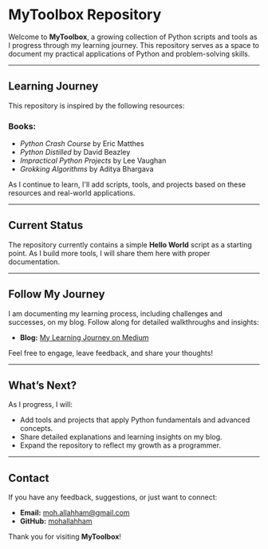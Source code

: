 # MyToolbox Repository

Welcome to **MyToolbox**, a growing collection of Python scripts and tools as I progress through my learning journey. This repository serves as a space to document my practical applications of Python and problem-solving skills.

---

## Learning Journey

This repository is inspired by the following resources:

### Books:

- _Python Crash Course_ by Eric Matthes
- _Python Distilled_ by David Beazley
- _Impractical Python Projects_ by Lee Vaughan
- _Grokking Algorithms_ by Aditya Bhargava

As I continue to learn, I'll add scripts, tools, and projects based on these resources and real-world applications.

---

## Current Status

The repository currently contains a simple **Hello World** script as a starting point. As I build more tools, I will share them here with proper documentation.

---

## Follow My Journey

I am documenting my learning process, including challenges and successes, on my blog. Follow along for detailed walkthroughs and insights:

- **Blog:** [My Learning Journey on Medium](https://medium.com/@mohallahham)

Feel free to engage, leave feedback, and share your thoughts!

---

## What’s Next?

As I progress, I will:

- Add tools and projects that apply Python fundamentals and advanced concepts.
- Share detailed explanations and learning insights on my blog.
- Expand the repository to reflect my growth as a programmer.

---

## Contact

If you have any feedback, suggestions, or just want to connect:

- **Email:** moh.allahham@gmail.com
- **GitHub:** [mohallahham](https://github.com/mohallahham)

Thank you for visiting **MyToolbox**!
